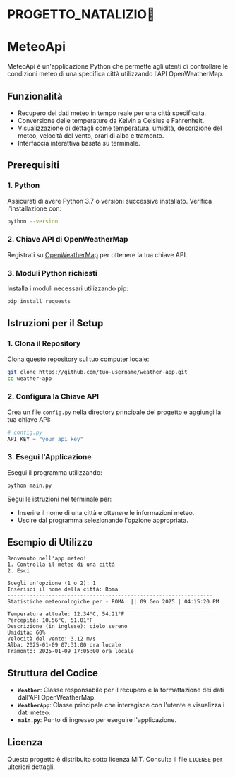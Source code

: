 # PROGETTO_NATALIZIO🎅

# MeteoApi

MeteoApi è un'applicazione Python che permette agli utenti di controllare le condizioni meteo di una specifica città utilizzando l'API OpenWeatherMap.

## Funzionalità
- Recupero dei dati meteo in tempo reale per una città specificata.
- Conversione delle temperature da Kelvin a Celsius e Fahrenheit.
- Visualizzazione di dettagli come temperatura, umidità, descrizione del meteo, velocità del vento, orari di alba e tramonto.
- Interfaccia interattiva basata su terminale.

## Prerequisiti
### 1. Python
Assicurati di avere Python 3.7 o versioni successive installato. Verifica l'installazione con:
```bash
python --version
```

### 2. Chiave API di OpenWeatherMap
Registrati su [OpenWeatherMap](https://openweathermap.org/api) per ottenere la tua chiave API.

### 3. Moduli Python richiesti
Installa i moduli necessari utilizzando pip:
```bash
pip install requests
```

## Istruzioni per il Setup
### 1. Clona il Repository
Clona questo repository sul tuo computer locale:
```bash
git clone https://github.com/tuo-username/weather-app.git
cd weather-app
```

### 2. Configura la Chiave API
Crea un file `config.py` nella directory principale del progetto e aggiungi la tua chiave API:
```python
# config.py
API_KEY = "your_api_key"
```

### 3. Esegui l'Applicazione
Esegui il programma utilizzando:
```bash
python main.py
```
Segui le istruzioni nel terminale per:
- Inserire il nome di una città e ottenere le informazioni meteo.
- Uscire dal programma selezionando l'opzione appropriata.

## Esempio di Utilizzo
```plaintext
Benvenuto nell'app meteo!
1. Controlla il meteo di una città
2. Esci

Scegli un'opzione (1 o 2): 1
Inserisci il nome della città: Roma
-----------------------------------------------------------------
Statistiche meteorologiche per - ROMA  || 09 Gen 2025 | 04:15:20 PM
-----------------------------------------------------------------
Temperatura attuale: 12.34°C, 54.21°F
Percepita: 10.56°C, 51.01°F
Descrizione (in inglese): cielo sereno
Umidità: 60%
Velocità del vento: 3.12 m/s
Alba: 2025-01-09 07:31:00 ora locale
Tramonto: 2025-01-09 17:05:00 ora locale
```

## Struttura del Codice
- **`Weather`**: Classe responsabile per il recupero e la formattazione dei dati dall'API OpenWeatherMap.
- **`WeatherApp`**: Classe principale che interagisce con l'utente e visualizza i dati meteo.
- **`main.py`**: Punto di ingresso per eseguire l'applicazione.


## Licenza
Questo progetto è distribuito sotto licenza MIT. Consulta il file `LICENSE` per ulteriori dettagli.

